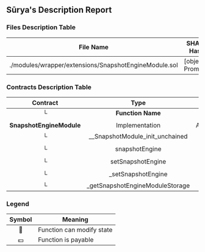 ## Sūrya's Description Report

### Files Description Table


|  File Name  |  SHA-1 Hash  |
|-------------|--------------|
| ./modules/wrapper/extensions/SnapshotEngineModule.sol | [object Promise] |


### Contracts Description Table


|  Contract  |         Type        |       Bases      |                  |                 |
|:----------:|:-------------------:|:----------------:|:----------------:|:---------------:|
|     └      |  **Function Name**  |  **Visibility**  |  **Mutability**  |  **Modifiers**  |
||||||
| **SnapshotEngineModule** | Implementation | AuthorizationModule |||
| └ | __SnapshotModule_init_unchained | Internal 🔒 | 🛑  | onlyInitializing |
| └ | snapshotEngine | Public ❗️ |   |NO❗️ |
| └ | setSnapshotEngine | External ❗️ | 🛑  | onlyRole |
| └ | _setSnapshotEngine | Internal 🔒 | 🛑  | |
| └ | _getSnapshotEngineModuleStorage | Private 🔐 |   | |


### Legend

|  Symbol  |  Meaning  |
|:--------:|-----------|
|    🛑    | Function can modify state |
|    💵    | Function is payable |

